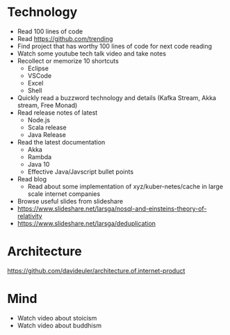 # Technology

* Read 100 lines of code
* Read https://github.com/trending
* Find project that has worthy 100 lines of code for next code reading
* Watch some youtube tech talk video and take notes
* Recollect or memorize 10 shortcuts
  * Eclipse
  * VSCode
  * Excel
  * Shell
* Quickly read a buzzword technology and details (Kafka Stream, Akka stream, Free Monad)
* Read release notes of latest
  * Node.js
  * Scala release
  * Java Release
* Read the latest documentation
  * Akka
  * Rambda
  * Java 10
  * Effective Java/Javscript bullet points
* Read blog
  * Read about some implementation of xyz/kuber-netes/cache in large scale internet companies
* Browse useful slides from slideshare
 * https://www.slideshare.net/larsga/nosql-and-einsteins-theory-of-relativity
 * https://www.slideshare.net/larsga/deduplication
 
 # Architecture
 https://github.com/davideuler/architecture.of.internet-product
 
 # Mind
 * Watch video about stoicism
 * Watch video about buddhism
 